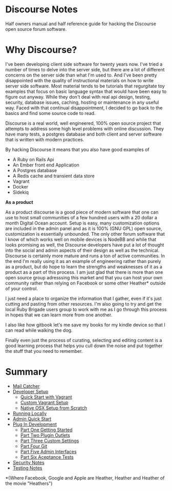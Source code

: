 # Discourse Notes

Half owners manual and half reference guide for hacking the Discourse open source forum software.

# Why Discourse?

I've been developing client side software for twenty years now. I've tried a number of times to delve into the server side, but there are a lot of different concerns on the server side than what I'm used to. And I've been pretty disappointed with the quality of instructional materials on how to write server side software. Most material tends to be tutorials that regurgitate toy examples that focus on basic language syntax that would have been easy to figure out anyway. While they don't deal with real api design, testing, security, database issues, caching, hosting or maintenance in any useful way. Faced with that continual disappointment, I decided to go back to the basics and find some source code to read.

Discourse is a real world, well engineered, 100% open source project that attempts to address some high level problems with online discussion. They have many tests, a postgres database and both client and server software that is written with modern practices. 

By hacking Discourse it means that you also have good examples of

* A Ruby on Rails Api
* An Ember front end Application
* A Postgres database
* A Redis cache and transient data store
* Vagrant 
* Docker 
* Sidekiq

**As a product**

As a product discourse is a good piece of modern software that one can use to host small communities of a few hundred users with a 20 dollar a month Digital Ocean account. Setup is easy, many customization options are included in the admin panel and as it is 100% (GNU GPL) open source, customization is essentially unbounded. The only other forum software that I know of which works well on mobile devices is NodeBB and while that looks promising as well, the Discourse developers have put a lot of thought into the social and admin aspects of their design as well as the technical. Discourse is certainly more mature and runs a ton of active communities. In the end I'm really using it as an example of engineering rather than purely as a product, but do hope to learn the strengths and weaknesses of it as a product as a part of this process. I am just glad that there is more than one open source group adresssing this market and that you can host your own community rather than relying on Facebook or some other Heather* outside of your control.

I just need a place to organize the information that I gather, even if it's just cutting and pasting from other resources. I'm also going to try and get the local Ruby Brigade users group to work with me as I go through this process in hopes that we can learn more from one another.

I also like how gitbook let's me save my books for my kindle device so that I can read while walking the dog.

Finally even just the process of curating, selecting and editing content is a good learning process that helps you cull down the noise and put together the stuff that you need to remember.

# Summary

* [Mail Catcher](mail_catcher.md)
* [Developer Setup](developer_setup.md)
   * [Quick Start with Vagrant](quick_start_with_vagrant.md)
   * [Custom Vagrant Setup](custom_vagrant_setup.md)
   * [Native OSX Setup from Scratch](native_osx_setup_from_scratch.md)
* [Running Locally](running_locally.md)
* [Admin Quick Start](admin_quick_start.md)
* [Plug In Development](plug_in_development.md)
   * [Part One Getting Started](part_one_getting_started.md)
   * [Part Two Plugin Outlets](part_two_plugin_outlets.md)
   * [Part Three Custom Settings](part_three_custom_settings.md)
   * [Part Four Git](part_four_git.md)
   * [Part Five Admin Interfaces](part_five_admin_interfaces.md)
   * [Part Six Aceptance Tests](part_six_aceptance_tests.md)
* [Security Notes](security.md)
* [Testing Notes](testing.md)


 *(Where Facebook, Google and Apple are Heather, Heather and Heather of the movie "Heathers")




